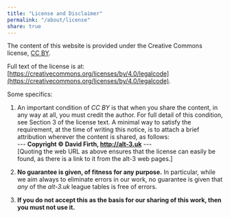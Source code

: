 ```yaml
---
title: "License and Disclaimer"
permalink: "/about/license"
share: true
---
```


The content of this website is provided under the Creative Commons license, <a href="https://creativecommons.org/licenses/">CC BY</a>. 

Full text of the license is at: [https://creativecommons.org/licenses/by/4.0/legalcode](https://creativecommons.org/licenses/by/4.0/legalcode).

Some specifics:

1. An important condition of *CC BY* is
that when you share the content, in any way at all, you must credit
the author.  For full detail of this condition, see Section 3 of the license text.
A minimal way to satisfy the requirement, at the time of writing this
notice, is to attach a brief attribution wherever the content is shared, 
as follows:  
--- **Copyright &copy; David Firth, http://alt-3.uk** ---  
[Quoting the web URL as above ensures that the license can easily be found,
as there is a link to it from the alt-3 web pages.]
<!-- If you wish to refer to the underlying methodology, then please cite the published research paper by D Firth and H L Turner. -->

2. **No guarantee is given, of fitness for any purpose.**   In particular, while we aim always to eliminate errors in our work, no guarantee is given that *any* of the *alt-3.uk* league tables is free of errors.

3. **If you do not accept this as the basis for our sharing of this work, then you must not use it.**



